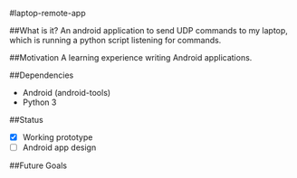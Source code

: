 #laptop-remote-app

##What is it?
An android application to send UDP commands to my laptop, which is
running a python script listening for commands.

##Motivation
A learning experience writing Android applications.

##Dependencies

* Android (android-tools)
* Python 3

##Status
- [x] Working prototype
- [ ] Android app design

##Future Goals

